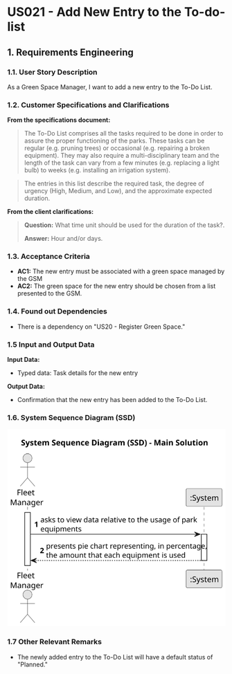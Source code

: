 # US021 - Add New Entry to the To-do-list


## 1. Requirements Engineering

### 1.1. User Story Description

As a Green Space Manager, I want to add a new entry to the To-Do List.

### 1.2. Customer Specifications and Clarifications 

**From the specifications document:**

> The To-Do List comprises all the tasks required to be done in order to assure the proper functioning of the parks. These tasks can be regular (e.g. pruning trees) or occasional (e.g. repairing a broken equipment). They may also require a multi-disciplinary team and the length of the task can vary from a few minutes (e.g. replacing a light bulb) to weeks (e.g. installing an irrigation system).

> The entries in this list describe the required task, the degree of urgency (High, Medium, and Low), and the approximate expected duration.

**From the client clarifications:**

> **Question:** What time unit should be used for the duration of the task?.
>
> **Answer:** Hour and/or days.

### 1.3. Acceptance Criteria

* **AC1:**  The new entry must be associated with a green space managed by the GSM
* **AC2:**  The green space for the new entry should be chosen from a list presented to the GSM.

### 1.4. Found out Dependencies

* There is a dependency on "US20 - Register Green Space."

### 1.5 Input and Output Data

**Input Data:**

* Typed data: Task details for the new entry

**Output Data:**

* Confirmation that the new entry has been added to the To-Do List.

### 1.6. System Sequence Diagram (SSD)

![System Sequence Diagram](svg/us021-system-sequence-diagram-main-solution.svg)

### 1.7 Other Relevant Remarks

* The newly added entry to the To-Do List will have a default status of "Planned."